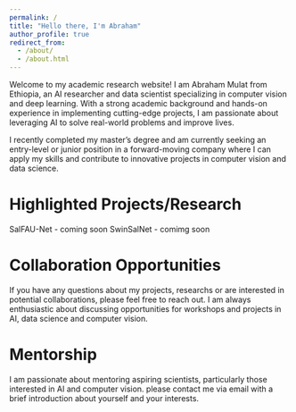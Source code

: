 ```yaml
---
permalink: /
title: "Hello there, I'm Abraham"
author_profile: true
redirect_from: 
  - /about/
  - /about.html
---
```


Welcome to my academic research website! I am Abraham Mulat from Ethiopia, an AI researcher and data scientist specializing in computer vision and deep learning. With a strong academic background and hands-on experience in implementing cutting-edge projects, I am passionate about leveraging AI to solve real-world problems and improve lives.

I recently completed my master’s degree and am currently seeking an entry-level or junior position in a forward-moving company where I can apply my skills and contribute to innovative projects in computer vision and data science.

Highlighted Projects/Research
======
SalFAU-Net - coming soon
SwinSalNet - comimg soon



Collaboration Opportunities
======
If you have any questions about my projects, researchs or are interested in potential collaborations, please feel free to reach out. I am always enthusiastic about discussing opportunities for workshops and projects in AI, data science and computer vision.

Mentorship
======
I am passionate about mentoring aspiring scientists, particularly those interested in AI and computer vision. please contact me via email with a brief introduction about yourself and your interests.




